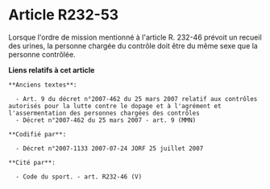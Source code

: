 # Article R232-53

Lorsque l'ordre de mission mentionné à l'article R. 232-46 prévoit un recueil des urines, la personne chargée du contrôle
doit être du même sexe que la personne contrôlée.

**Liens relatifs à cet article**

	**Anciens textes**:

	  - Art. 9 du décret n°2007-462 du 25 mars 2007 relatif aux contrôles autorisés pour la lutte contre le dopage et à l'agrément et l'assermentation des personnes chargées des contrôles
	  - Décret n°2007-462 du 25 mars 2007 - art. 9 (MMN)

	**Codifié par**:

	  - Décret n°2007-1133 2007-07-24 JORF 25 juillet 2007

	**Cité par**:

	  - Code du sport. - art. R232-46 (V)
